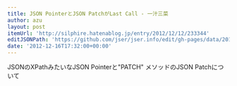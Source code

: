 ```yaml
---
title: JSON PointerとJSON PatchがLast Call - 一汁三菜
author: azu
layout: post
itemUrl: 'http://silphire.hatenablog.jp/entry/2012/12/12/233344'
editJSONPath: 'https://github.com/jser/jser.info/edit/gh-pages/data/2012/12/index.json'
date: '2012-12-16T17:32:00+00:00'
---
```

JSONのXPathみたいなJSON Pointerと"PATCH" メソッドのJSON Patchについて
